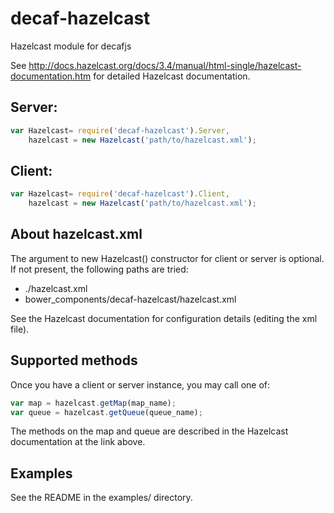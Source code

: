 # decaf-hazelcast
Hazelcast module for decafjs

See http://docs.hazelcast.org/docs/3.4/manual/html-single/hazelcast-documentation.htm for detailed Hazelcast documentation.

## Server:

```javascript
var Hazelcast= require('decaf-hazelcast').Server,
    hazelcast = new Hazelcast('path/to/hazelcast.xml');
```

## Client:

```javascript
var Hazelcast= require('decaf-hazelcast').Client,
    hazelcast = new Hazelcast('path/to/hazelcast.xml');
```

## About hazelcast.xml

The argument to new Hazelcast() constructor for client or server is optional.  If not present, the following paths are tried:

- ./hazelcast.xml
- bower_components/decaf-hazelcast/hazelcast.xml

See the Hazelcast documentation for configuration details (editing the xml file).

## Supported methods

Once you have a client or server instance, you may call one of:

```javascript
var map = hazelcast.getMap(map_name);
var queue = hazelcast.getQueue(queue_name);
```

The methods on the map and queue are described in the Hazelcast documentation at the link above.

## Examples

See the README in the examples/ directory.


